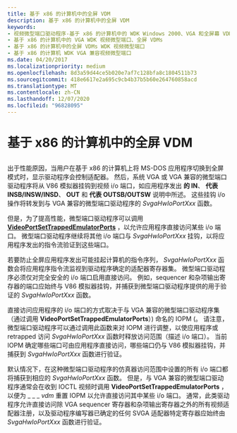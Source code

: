 ```yaml
---
title: 基于 x86 的计算机中的全屏 VDM
description: 基于 x86 的计算机中的全屏 VDM
keywords:
- 视频微型端口驱动程序-基于 x86 的计算机中的 WDK Windows 2000、VGA 和全屏幕 VDMs
- 基于 x86 的计算机中的 VGA WDK 视频微型端口、全屏 VDMs
- 基于 x86 的计算机中的全屏 VDMs WDK 视频微型端口
- 基于 x86 的计算机 WDK VGA 兼容视频微型端口
ms.date: 04/20/2017
ms.localizationpriority: medium
ms.openlocfilehash: 8d3a59d44ce5b020e7af7c128bfa8c1804511b73
ms.sourcegitcommit: 418e6617e2a695c9cb4b37b5b60e264760858acd
ms.translationtype: MT
ms.contentlocale: zh-CN
ms.lasthandoff: 12/07/2020
ms.locfileid: "96828095"
---
```

# <a name="full-screen-vdms-in-x86-based-machines"></a>基于 x86 的计算机中的全屏 VDM


## <span id="ddk_full_screen_vdms_in_x86_based_machines_gg"></span><span id="DDK_FULL_SCREEN_VDMS_IN_X86_BASED_MACHINES_GG"></span>


出于性能原因，当用户在基于 x86 的计算机上将 MS-DOS 应用程序切换到全屏模式时，显示驱动程序会控制适配器。 然后，系统 VGA 或 VGA 兼容的微型端口驱动程序将从 V86 模拟器挂钩到视频 i/o 端口，如应用程序发出 **的 IN**、 **代表 INSB/INSW/INSD**、 **OUT** 和 **代表 OUTSB/OUTSW** 说明中所述。 这些挂钩 i/o 操作将转发到与 VGA 兼容的微型端口驱动程序的 *SvgaHwIoPortXxx* 函数。

但是，为了提高性能，微型端口驱动程序可以调用 [**VideoPortSetTrappedEmulatorPorts**](/windows-hardware/drivers/ddi/video/nf-video-videoportsettrappedemulatorports) ，以允许应用程序直接访问某些 i/o 端口。 微型端口驱动程序继续将其他 i/o 端口与 *SvgaHwIoPortXxx* 挂钩，以将应用程序发出的指令流验证到这些端口。

若要防止全屏应用程序发出可能挂起计算机的指令序列， *SvgaHwIoPortXxx* 函数会将应用程序指令流监视到驱动程序确定的适配器寄存器集。 微型端口驱动程序必须仅对完全安全的 i/o 端口启用直接访问。 例如，sequencer 和杂项输出寄存器的端口应始终与 V86 模拟器挂钩，并捕获到微型端口驱动程序提供的用于验证的 *SvgaHwIoPortXxx* 函数。

直接访问应用程序的 i/o 端口的方式取决于与 VGA 兼容的微型端口驱动程序集（通过调用 **VideoPortSetTrappedEmulatorPorts**）) 命名的 IOPM (。 请注意，微型端口驱动程序可以通过调用此函数来对 IOPM 进行调整，以使应用程序或 retrapped 访问 *SvgaHwIoPortXxx* 函数时释放访问范围（描述 i/o 端口）。 当前 IOPM 确定哪些端口可由应用程序直接访问，哪些端口仍与 V86 模拟器挂钩，并捕获到 *SvgaHwIoPortXxx* 函数进行验证。

默认情况下，在这种微型端口驱动程序的仿真器访问范围中设置的所有 i/o 端口都将捕获到相应的 *SvgaHwIoPortXxx* 函数。 但是，与 VGA 兼容的微型端口驱动程序通常会在收到 IOCTL 视频时调用 **VideoPortSetTrappedEmulatorPorts** ，以便为 \_ \_ \_ *vdm* 重置 IOPM 以允许直接访问其中某些 i/o 端口。 通常，此类驱动程序允许直接访问除 VGA sequencer 寄存器和杂项输出寄存器之外的所有视频适配器注册，以及驱动程序编写器已确定的任何 SVGA 适配器特定寄存器应始终由 *SvgaHwIoPortXxx* 函数进行验证。

 


